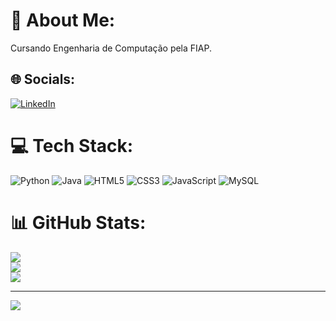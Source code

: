 # 💫 About Me:
Cursando Engenharia de Computação pela FIAP.


## 🌐 Socials:
[![LinkedIn](https://img.shields.io/badge/LinkedIn-%230077B5.svg?logo=linkedin&logoColor=white)](https://linkedin.com/in/www.linkedin.com/in/gabriel-de-moraes-alba-155165304) 

# 💻 Tech Stack:
![Python](https://img.shields.io/badge/python-3670A0?style=for-the-badge&logo=python&logoColor=ffdd54) ![Java](https://img.shields.io/badge/java-%23ED8B00.svg?style=for-the-badge&logo=openjdk&logoColor=white) ![HTML5](https://img.shields.io/badge/html5-%23E34F26.svg?style=for-the-badge&logo=html5&logoColor=white) ![CSS3](https://img.shields.io/badge/css3-%231572B6.svg?style=for-the-badge&logo=css3&logoColor=white) ![JavaScript](https://img.shields.io/badge/javascript-%23323330.svg?style=for-the-badge&logo=javascript&logoColor=%23F7DF1E) ![MySQL](https://img.shields.io/badge/mysql-4479A1.svg?style=for-the-badge&logo=mysql&logoColor=white)
# 📊 GitHub Stats:
![](https://github-readme-stats.vercel.app/api?username=alba1818&theme=cobalt&hide_border=false&include_all_commits=true&count_private=false)<br/>
![](https://github-readme-streak-stats.herokuapp.com/?user=alba1818&theme=cobalt&hide_border=false)<br/>
![](https://github-readme-stats.vercel.app/api/top-langs/?username=alba1818&theme=cobalt&hide_border=false&include_all_commits=true&count_private=false&layout=compact)

---
[![](https://visitcount.itsvg.in/api?id=alba1818&icon=0&color=0)](https://visitcount.itsvg.in)

<!-- Proudly created with GPRM ( https://gprm.itsvg.in ) -->